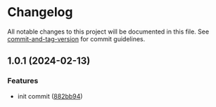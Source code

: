# Changelog

All notable changes to this project will be documented in this file. See [commit-and-tag-version](https://github.com/absolute-version/commit-and-tag-version) for commit guidelines.

## 1.0.1 (2024-02-13)


### Features

* init commit ([882bb94](https://github.com/pinardy/nodejs-commit-and-version-tag/commit/882bb94d14c1b66fed965c12f367735cd818969f))
